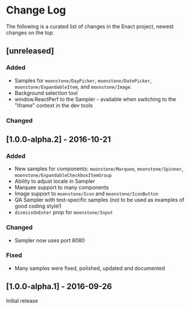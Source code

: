 # Change Log

The following is a curated list of changes in the Enact project, newest changes on the top.

## [unreleased]

### Added

- Samples for `moonstone/DayPicker`, `moonstone/DatePicker`, `moonstone/ExpandableItem`, and
	`moonstone/Image`.
- Background selection tool
- window.ReactPerf to the Sampler - available when switching to the "iframe" context in the dev tools

### Changed

## [1.0.0-alpha.2] - 2016-10-21

### Added

- New samples for components: `moonstone/Marquee`, `moonstone/Spinner`, `moonstone/ExpandableCheckboxItemGroup`
- Ability to adjust locale in Sampler
- Marquee support to many components
- Image support to `moonstone/Icon` and `moonstone/IconButton`
- QA Sampler with test-specific samples (not to be used as examples of good coding style!)
- `dismissOnEnter` prop for `moonstone/Input`

### Changed

- Sampler now uses port 8080

### Fixed

- Many samples were fixed, polished, updated and documented

## [1.0.0-alpha.1] - 2016-09-26

Initial release
